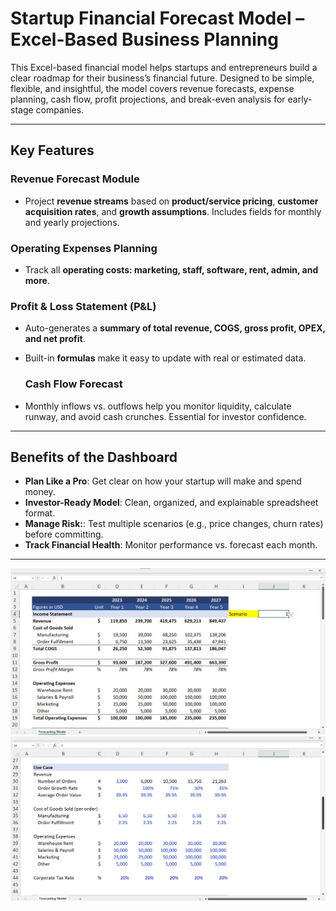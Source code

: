 # Startup Financial Forecast Model – Excel-Based Business Planning

This Excel-based financial model helps startups and entrepreneurs build a clear roadmap for their business’s financial future. Designed to be simple, flexible, and insightful, the model covers revenue forecasts, expense planning, cash flow, profit projections, and break-even analysis for early-stage companies.

---

## Key Features

### Revenue Forecast Module
- Project **revenue streams** based on **product/service pricing**, **customer acquisition rates**, and **growth assumptions**. Includes fields for monthly and yearly projections.

### Operating Expenses Planning  
- Track all **operating costs: marketing, staff, software, rent, admin, and more**.

### Profit & Loss Statement (P&L) 
- Auto-generates a **summary of total revenue, COGS, gross profit, OPEX, and net profit**.
- Built-in **formulas** make it easy to update with real or estimated data.

  ### Cash Flow Forecast 
- Monthly inflows vs. outflows help you monitor liquidity, calculate runway, and avoid cash crunches. Essential for investor confidence.

---

## Benefits of the Dashboard

- **Plan Like a Pro**:  Get clear on how your startup will make and spend money.
- **Investor-Ready Model**: Clean, organized, and explainable spreadsheet format. 
- **Manage Risk:**: Test multiple scenarios (e.g., price changes, churn rates) before committing.
- **Track Financial Health**: Monitor performance vs. forecast each month.
---

![Dashboard Preview](https://raw.githubusercontent.com/Shimaamohamed96/Excel_Dataanalysis-Projects/refs/heads/main/Financial-Model-Analysis/Dashboards.jpg)
![Dashboard Preview](https://raw.githubusercontent.com/Shimaamohamed96/Excel_Dataanalysis-Projects/refs/heads/main/Financial-Model-Analysis/Dashboards2.jpg)
